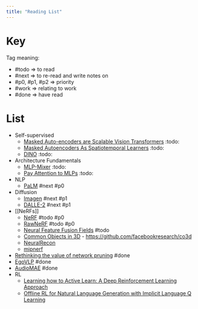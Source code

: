 ```yaml
---
title: "Reading List"
---
```


# Key

Tag meaning:
- #todo => to read
- #next => to re-read and write notes on
- #p0, #p1, #p2 => priority
- #work => relating to work
- #done => have read

# List

- Self-supervised
    - [Masked Auto-encoders are Scalable Vision Transformers](https://arxiv.org/abs/2111.06377) :todo:
    - [Masked Autoencoders As Spatiotemporal Learners](https://arxiv.org/abs/2205.09113) :todo:
    - [DINO](https://arxiv.org/abs/2104.14294) :todo:
- Architecture Fundamentals
    - [MLP-Mixer](https://arxiv.org/abs/2105.01601) :todo:
    - [Pay Attention to MLPs](https://arxiv.org/abs/2105.08050) :todo:
- NLP
    - [PaLM](https://ai.googleblog.com/2022/04/pathways-language-model-palm-scaling-to.html) #next #p0 
- Diffusion
    - [Imagen](https://imagen.research.google/) #next #p1 
    - [DALLE-2](https://openai.com/dall-e-2/) #next #p1 
- [[NeRFs]]
    - [NeRF](https://www.matthewtancik.com/nerf) #todo #p0 
    - [RawNeRF](https://bmild.github.io/rawnerf/) #todo #p0 
    - [Neural Feature Fusion Fields](https://www.robots.ox.ac.uk/~vadim/n3f/) #todo 
    - [Common Objects in 3D](https://arxiv.org/pdf/2109.00512.pdf) - https://github.com/facebookresearch/co3d
    - [NeuralRecon](https://zju3dv.github.io/neuralrecon/)
    - [mipnerf](https://github.com/google/mipnerf)
- [Rethinking the value of network pruning](1810.05270) #done 
- [EgoVLP](2206.01670) #done 
- [AudioMAE](2207.06405) #done 
- RL
    - [Learning how to Active Learn: A Deep Reinforcement Learning Approach](https://arxiv.org/abs/1708.02383)
    - [Offline RL for Natural Language Generation with Implicit Language Q Learning](https://arxiv.org/abs/2206.11871)

